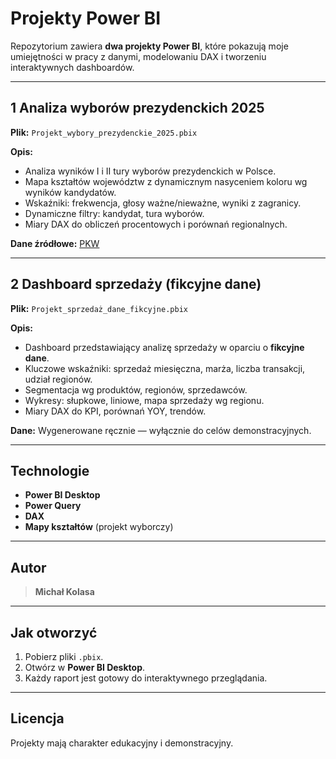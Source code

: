 # Projekty Power BI

Repozytorium zawiera **dwa projekty Power BI**, które pokazują moje umiejętności w pracy z danymi, modelowaniu DAX i tworzeniu interaktywnych dashboardów.

---

## 1️ Analiza wyborów prezydenckich 2025

**Plik:** `Projekt_wybory_prezydenckie_2025.pbix`

**Opis:**
- Analiza wyników I i II tury wyborów prezydenckich w Polsce.
- Mapa kształtów województw z dynamicznym nasyceniem koloru wg wyników kandydatów.
- Wskaźniki: frekwencja, głosy ważne/nieważne, wyniki z zagranicy.
- Dynamiczne filtry: kandydat, tura wyborów.
- Miary DAX do obliczeń procentowych i porównań regionalnych.

**Dane źródłowe:** [PKW](https://pkw.gov.pl)

---

## 2️ Dashboard sprzedaży (fikcyjne dane)

**Plik:** `Projekt_sprzedaż_dane_fikcyjne.pbix`

**Opis:**
- Dashboard przedstawiający analizę sprzedaży w oparciu o **fikcyjne dane**.
- Kluczowe wskaźniki: sprzedaż miesięczna, marża, liczba transakcji, udział regionów.
- Segmentacja wg produktów, regionów, sprzedawców.
- Wykresy: słupkowe, liniowe, mapa sprzedaży wg regionu.
- Miary DAX do KPI, porównań YOY, trendów.

**Dane:** Wygenerowane ręcznie — wyłącznie do celów demonstracyjnych.

---

## Technologie

- **Power BI Desktop**
- **Power Query**
- **DAX**
- **Mapy kształtów** (projekt wyborczy)

---

## Autor

> **Michał Kolasa**

---

## Jak otworzyć

1. Pobierz pliki `.pbix`.
2. Otwórz w **Power BI Desktop**.
3. Każdy raport jest gotowy do interaktywnego przeglądania.

---

## Licencja

Projekty mają charakter edukacyjny i demonstracyjny.
